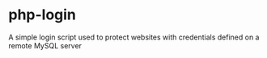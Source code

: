 # php-login
A simple login script used to protect websites with credentials defined on a remote MySQL server
